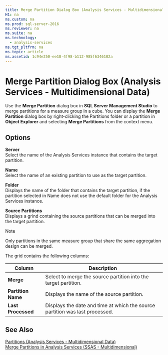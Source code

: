 ```yaml
---
title: Merge Partition Dialog Box (Analysis Services - Multidimensional Data)
H1: na
ms.custom: na
ms.prod: sql-server-2016
ms.reviewer: na
ms.suite: na
ms.technology: 
  - analysis-services
ms.tgt_pltfrm: na
ms.topic: article
ms.assetid: 1c94e250-ee18-4f98-b112-985f6346102a
---
```

# Merge Partition Dialog Box (Analysis Services - Multidimensional Data)
  Use the **Merge Partition** dialog box in **SQL Server Management Studio** to merge partitions for a measure group in a cube. You can display the **Merge Partition** dialog box by right\-clicking the Partitions folder or a partition in **Object Explorer** and selecting **Merge Partitions** from the context menu.  
  
## Options  
 **Server**  
 Select the name of the Analysis Services instance that contains the target partition.  
  
 **Name**  
 Select the name of an existing partition to use as the target partition.  
  
 **Folder**  
 Displays the name of the folder that contains the target partition, if the partition selected in Name does not use the default folder for the Analysis Services instance.  
  
 **Source Partitions**  
 Displays a grind containing the source partitions that can be merged into the target partition.  
  
> [!NOTE]  
>  Only partitions in the same measure group that share the same aggregation design can be merged.  
  
 The grid contains the following columns:  
  
|Column|Description|  
|------------|-----------------|  
|**Merge**|Select to merge the source partition into the target partition.|  
|**Partition Name**|Displays the name of the source partition.|  
|**Last Processed**|Displays the date and time at which the source partition was last processed.|  
  
## See Also  
 [Partitions &#40;Analysis Services - Multidimensional Data&#41;](../Topic/Partitions%20\(Analysis%20Services%20-%20Multidimensional%20Data\).md)   
 [Merge Partitions in Analysis Services &#40;SSAS - Multidimensional&#41;](../../Topics/TopicNameNotContainA/Merge-Partitions-in-Analysis-Services--SSAS---Multidimensional-.md)  
  
  